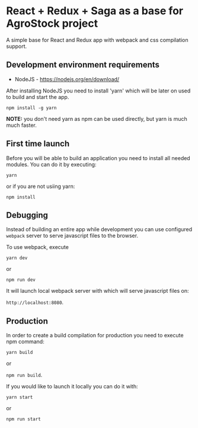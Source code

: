 # React + Redux + Saga as a base for AgroStock project

A simple base for React and Redux app with webpack and css compilation support.

## Development environment requirements

- NodeJS - https://nodejs.org/en/download/

After installing NodeJS you need to install 'yarn' which will be later on used to build and start the app.

`npm install -g yarn`

**NOTE:** you don't need yarn as npm can be used directly, but yarn is much much faster.

## First time launch

Before you will be able to build an application you need to install all needed modules.
You can do it by executing:

`yarn`

or if you are not usiing yarn:

`npm install`

## Debugging

Instead of building an entire app while development you can use configured `webpack` server to serve javascript files to the browser.

To use webpack, execute

`yarn dev`

or

`npm run dev`

It will launch local webpack server with which will serve javascript files on:

`http://localhost:8080`.

## Production

In order to create a build compilation for production you need to execute npm command:

`yarn build`

or

`npm run build`.

If you would like to launch it locally you can do it with:

`yarn start`

or

`npm run start`
